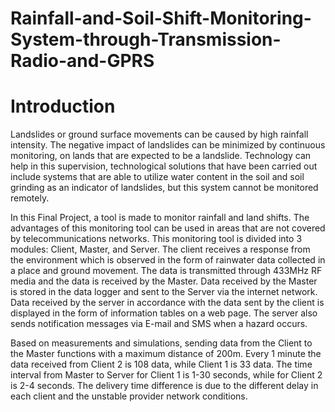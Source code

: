 # Rainfall-and-Soil-Shift-Monitoring-System-through-Transmission-Radio-and-GPRS

<h1> Introduction </h1>
Landslides or ground surface movements can be caused by high rainfall intensity. The negative impact of landslides can be minimized by continuous monitoring, on lands that are expected to be a landslide. Technology can help in this supervision, technological solutions that have been carried out include systems that are able to utilize water content in the soil and soil grinding as an indicator of landslides, but this system cannot be monitored remotely. 

In this Final Project, a tool is made to monitor rainfall and land shifts. The advantages of this monitoring tool can be used in areas that are not covered by telecommunications networks. This monitoring tool is divided into 3 modules: Client, Master, and Server. The client receives a response from the environment which is observed in the form of rainwater data collected in a place and ground movement. The data is transmitted through 433MHz RF media and the data is received by the Master. Data received by the Master is stored in the data logger and sent to the Server via the internet network. Data received by the server in accordance with the data sent by the client is displayed in the form of information tables on a web page. The server also sends notification messages via E-mail and SMS when a hazard occurs. 

Based on measurements and simulations, sending data from the Client to the Master functions with a maximum distance of 200m. Every 1 minute the data received from Client 2 is 108 data, while Client 1 is 33 data. The time interval from Master to Server for Client 1 is 1-30 seconds, while for Client 2 is 2-4 seconds. The delivery time difference is due to the different delay in each client and the unstable provider network conditions. 
